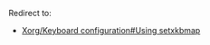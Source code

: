Redirect to:

*   [Xorg/Keyboard configuration#Using setxkbmap](/index.php/Xorg/Keyboard_configuration#Using_setxkbmap "Xorg/Keyboard configuration")